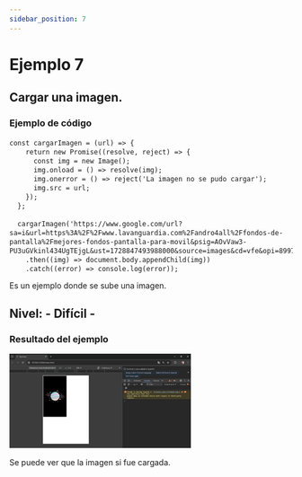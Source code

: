 ```yaml
---
sidebar_position: 7
---
```


# Ejemplo 7

## Cargar una imagen.

### Ejemplo de código

```
const cargarImagen = (url) => {
    return new Promise((resolve, reject) => {
      const img = new Image();
      img.onload = () => resolve(img);
      img.onerror = () => reject('La imagen no se pudo cargar');
      img.src = url;
    });
  };
  
  cargarImagen('https://www.google.com/url?sa=i&url=https%3A%2F%2Fwww.lavanguardia.com%2Fandro4all%2Ffondos-de-pantalla%2Fmejores-fondos-pantalla-para-movil&psig=AOvVaw3-PU3uGVkinl434UgTEjgL&ust=1728847493988000&source=images&cd=vfe&opi=89978449&ved=0CBQQjRxqFwoTCOiBk4DJiYkDFQAAAAAdAAAAABAE')
    .then((img) => document.body.appendChild(img))
    .catch((error) => console.log(error));
```

Es un ejemplo donde se sube una imagen.

## Nivel: - Difícil -

### Resultado del ejemplo
![Texto alternativo](img/ej7.png)

Se puede ver que la imagen si fue cargada.